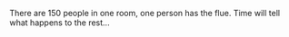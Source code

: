 There are 150 people in one room, one person has the flue. Time will tell what happens to the rest...
